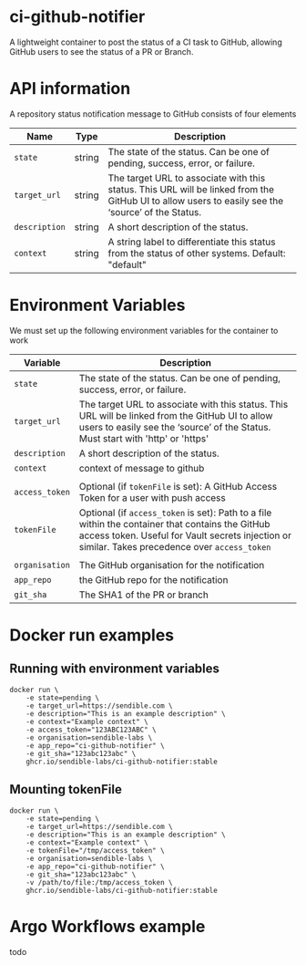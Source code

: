 # ci-github-notifier
A lightweight container to post the status of a CI task to GitHub, allowing GitHub users to see the status of a PR or Branch.

# API information 
A repository status notification message to GitHub consists of four elements

| Name 	| Type |	Description|
|----   |----   |   ----    |
| `state` | string | The state of the status. Can be one of pending, success, error, or failure. |
| `target_url` |  string | The target URL to associate with this status. This URL will be linked from the GitHub UI to allow users to easily see the ‘source’ of the Status. |
| `description` |	string 	| A short description of the status. |
| `context` | string | A string label to differentiate this status from the status of other systems. Default: "default" |

# Environment Variables
We must set up the following environment variables for the container to work

| Variable                      | Description                               | 
| ----------------------------- | ----------------------------------------- | 
| `state`                       | The state of the status. Can be one of pending, success, error, or failure.                                                     |
| `target_url`                  | The target URL to associate with this status. This URL will be linked from the GitHub UI to allow users to easily see the ‘source’ of the Status. Must start with 'http' or 'https'                  |
| `description`                 | A short description of the status.                   |
| `context`                     | context of message to github              |
|   | |
| `access_token`                | Optional (if `tokenFile` is set): A GitHub Access Token for a user with push access                                                           |
| `tokenFile`                   | Optional (if `access_token` is set): Path to a file within the container that contains the GitHub access token. Useful for Vault secrets injection or similar. Takes precedence over `access_token` |
|   | |
| `organisation`                | The GitHub organisation for the notification                                |
| `app_repo`                    | the GitHub repo for the notification                            |
| `git_sha`                     | The SHA1 of the PR or branch              |


# Docker run examples
## Running with environment variables

```
docker run \
    -e state=pending \
    -e target_url=https://sendible.com \
    -e description="This is an example description" \
    -e context="Example context" \
    -e access_token="123ABC123ABC" \
    -e organisation=sendible-labs \
    -e app_repo="ci-github-notifier" \
    -e git_sha="123abc123abc" \
    ghcr.io/sendible-labs/ci-github-notifier:stable
```

## Mounting tokenFile
```
docker run \
    -e state=pending \
    -e target_url=https://sendible.com \
    -e description="This is an example description" \
    -e context="Example context" \
    -e tokenFile="/tmp/access_token" \
    -e organisation=sendible-labs \
    -e app_repo="ci-github-notifier" \
    -e git_sha="123abc123abc" \
    -v /path/to/file:/tmp/access_token \
    ghcr.io/sendible-labs/ci-github-notifier:stable
```

# Argo Workflows example
todo